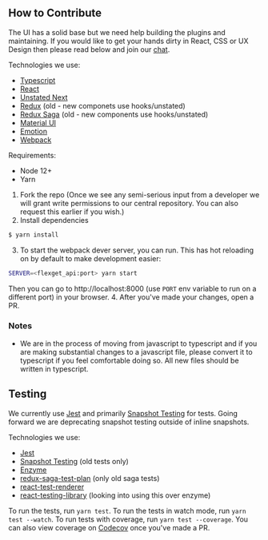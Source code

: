 ## How to Contribute

The UI has a solid base but we need help building the plugins and maintaining. If you would like to get your hands dirty in React, CSS or UX Design then please read below and join our [chat](https://flexget.com/Chat).

Technologies we use:
* [Typescript](https://www.typescriptlang.org)
* [React](https://reactjs.org)
* [Unstated Next](https://github.com/jamiebuilds/unstated-next)
* [Redux](https://redux.js.org) (old - new componets use hooks/unstated)
* [Redux Saga](https://github.com/redux-saga/redux-saga) (old - new components use hooks/unstated)
* [Material UI](https://material-ui.com)
* [Emotion](https://emotion.sh)
* [Webpack](https://webpack.js.org/)

Requirements:
* Node 12+
* Yarn

1. Fork the repo (Once we see any semi-serious input from a developer we will grant write permissions to our central repository. You can also request this earlier if you wish.)
2. Install dependencies
```bash
$ yarn install
```
3. To start the webpack dever server, you can run. This has hot reloading on by default to make development easier:
```bash
SERVER=<flexget_api:port> yarn start
```
Then you can go to http://localhost:8000 (use `PORT` env variable to run on a different port) in your browser.
4. After you've made your changes, open a PR.

### Notes
* We are in the process of moving from javascript to typescript and if you are making substantial changes to a javascript file, please convert it to typescript if you feel comfortable doing so. All new files should be written in typescript. 

## Testing

We currently use [Jest](https://facebook.github.io/jest/) and primarily [Snapshot Testing](http://facebook.github.io/jest/docs/en/snapshot-testing.html#snapshot-testing-with-jest) for tests. Going forward we are deprecating snapshot testing outside of inline snapshots.

Technologies we use:
* [Jest](https://facebook.github.io/jest/)
* [Snapshot Testing](http://facebook.github.io/jest/docs/en/snapshot-testing.html#snapshot-testing-with-jest) (old tests only)
* [Enzyme](https://airbnb.io/enzyme)
* [redux-saga-test-plan](https://github.com/jfairbank/redux-saga-test-plan) (only old saga tests)
* [react-test-renderer](https://reactjs.org/docs/test-renderer.html)
* [react-testing-library](https://github.com/testing-library/react-testing-library) (looking into using this over enzyme)

To run the tests, run `yarn test`. To run the tests in watch mode, run `yarn test --watch`. To run tests with coverage, run `yarn test --coverage`.  You can also view coverage on [Codecov](https://codecov.io/gh/Flexget/webui) once you've made a PR.


